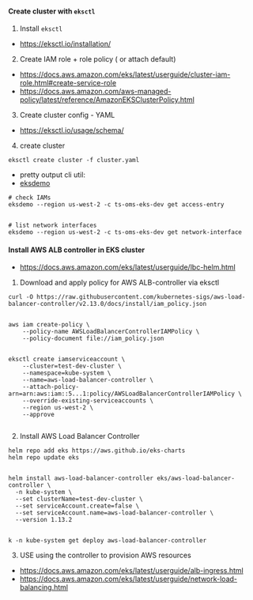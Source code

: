 #### Create cluster with ```eksctl```


1. Install ```eksctl```
* https://eksctl.io/installation/


2. Create IAM role + role policy ( or attach default)
* https://docs.aws.amazon.com/eks/latest/userguide/cluster-iam-role.html#create-service-role
* https://docs.aws.amazon.com/aws-managed-policy/latest/reference/AmazonEKSClusterPolicy.html


3. Create cluster config - YAML
* https://eksctl.io/usage/schema/


4. create cluster
```
eksctl create cluster -f cluster.yaml
```


* pretty output cli util:
* [eksdemo](https://github.com/awslabs/eksdemo)
```
# check IAMs
eksdemo --region us-west-2 -c ts-oms-eks-dev get access-entry 


# list network interfaces
eksdemo --region us-west-2 -c ts-oms-eks-dev get network-interface
```


#### Install AWS ALB controller in EKS cluster
* https://docs.aws.amazon.com/eks/latest/userguide/lbc-helm.html

1. Download and apply policy for AWS ALB-controller via eksctl
```
curl -O https://raw.githubusercontent.com/kubernetes-sigs/aws-load-balancer-controller/v2.13.0/docs/install/iam_policy.json


aws iam create-policy \
    --policy-name AWSLoadBalancerControllerIAMPolicy \
    --policy-document file://iam_policy.json


eksctl create iamserviceaccount \
    --cluster=test-dev-cluster \
    --namespace=kube-system \
    --name=aws-load-balancer-controller \
    --attach-policy-arn=arn:aws:iam::5...1:policy/AWSLoadBalancerControllerIAMPolicy \
    --override-existing-serviceaccounts \
    --region us-west-2 \
    --approve


```

2. Install AWS Load Balancer Controller
```
helm repo add eks https://aws.github.io/eks-charts
helm repo update eks


helm install aws-load-balancer-controller eks/aws-load-balancer-controller \
  -n kube-system \
  --set clusterName=test-dev-cluster \
  --set serviceAccount.create=false \
  --set serviceAccount.name=aws-load-balancer-controller \
  --version 1.13.2


k -n kube-system get deploy aws-load-balancer-controller
```

3. USE using the controller to provision AWS resources
* https://docs.aws.amazon.com/eks/latest/userguide/alb-ingress.html
* https://docs.aws.amazon.com/eks/latest/userguide/network-load-balancing.html

